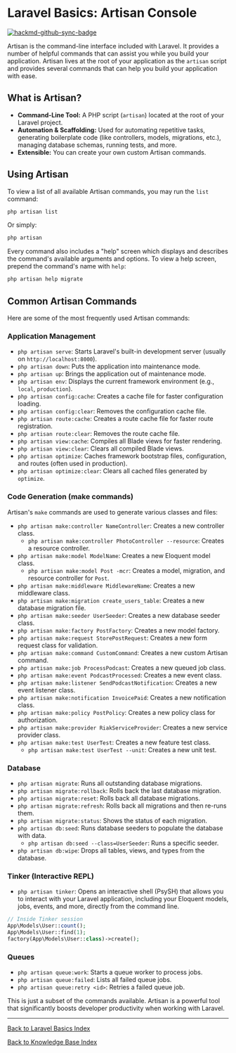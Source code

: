 # Laravel Basics: Artisan Console

[![hackmd-github-sync-badge](https://hackmd.io/@jmrecodes/H16FzYJXee/badge)](https://hackmd.io/@jmrecodes/H16FzYJXee)

Artisan is the command-line interface included with Laravel. It provides a number of helpful commands that can assist you while you build your application. Artisan lives at the root of your application as the `artisan` script and provides several commands that can help you build your application with ease.

## What is Artisan?

*   **Command-Line Tool:** A PHP script (`artisan`) located at the root of your Laravel project.
*   **Automation & Scaffolding:** Used for automating repetitive tasks, generating boilerplate code (like controllers, models, migrations, etc.), managing database schemas, running tests, and more.
*   **Extensible:** You can create your own custom Artisan commands.

## Using Artisan

To view a list of all available Artisan commands, you may run the `list` command:

```bash
php artisan list
```

Or simply:
```bash
php artisan
```

Every command also includes a "help" screen which displays and describes the command's available arguments and options. To view a help screen, prepend the command's name with `help`:

```bash
php artisan help migrate
```

## Common Artisan Commands

Here are some of the most frequently used Artisan commands:

### Application Management
*   `php artisan serve`: Starts Laravel's built-in development server (usually on `http://localhost:8000`).
*   `php artisan down`: Puts the application into maintenance mode.
*   `php artisan up`: Brings the application out of maintenance mode.
*   `php artisan env`: Displays the current framework environment (e.g., `local`, `production`).
*   `php artisan config:cache`: Creates a cache file for faster configuration loading.
*   `php artisan config:clear`: Removes the configuration cache file.
*   `php artisan route:cache`: Creates a route cache file for faster route registration.
*   `php artisan route:clear`: Removes the route cache file.
*   `php artisan view:cache`: Compiles all Blade views for faster rendering.
*   `php artisan view:clear`: Clears all compiled Blade views.
*   `php artisan optimize`: Caches framework bootstrap files, configuration, and routes (often used in production).
*   `php artisan optimize:clear`: Clears all cached files generated by `optimize`.

### Code Generation (make commands)
Artisan's `make` commands are used to generate various classes and files:
*   `php artisan make:controller NameController`: Creates a new controller class.
    *   `php artisan make:controller PhotoController --resource`: Creates a resource controller.
*   `php artisan make:model ModelName`: Creates a new Eloquent model class.
    *   `php artisan make:model Post -mcr`: Creates a model, migration, and resource controller for `Post`.
*   `php artisan make:middleware MiddlewareName`: Creates a new middleware class.
*   `php artisan make:migration create_users_table`: Creates a new database migration file.
*   `php artisan make:seeder UserSeeder`: Creates a new database seeder class.
*   `php artisan make:factory PostFactory`: Creates a new model factory.
*   `php artisan make:request StorePostRequest`: Creates a new form request class for validation.
*   `php artisan make:command CustomCommand`: Creates a new custom Artisan command.
*   `php artisan make:job ProcessPodcast`: Creates a new queued job class.
*   `php artisan make:event PodcastProcessed`: Creates a new event class.
*   `php artisan make:listener SendPodcastNotification`: Creates a new event listener class.
*   `php artisan make:notification InvoicePaid`: Creates a new notification class.
*   `php artisan make:policy PostPolicy`: Creates a new policy class for authorization.
*   `php artisan make:provider RiakServiceProvider`: Creates a new service provider class.
*   `php artisan make:test UserTest`: Creates a new feature test class.
    *   `php artisan make:test UserTest --unit`: Creates a new unit test.

### Database
*   `php artisan migrate`: Runs all outstanding database migrations.
*   `php artisan migrate:rollback`: Rolls back the last database migration.
*   `php artisan migrate:reset`: Rolls back all database migrations.
*   `php artisan migrate:refresh`: Rolls back all migrations and then re-runs them.
*   `php artisan migrate:status`: Shows the status of each migration.
*   `php artisan db:seed`: Runs database seeders to populate the database with data.
    *   `php artisan db:seed --class=UserSeeder`: Runs a specific seeder.
*   `php artisan db:wipe`: Drops all tables, views, and types from the database.

### Tinker (Interactive REPL)
*   `php artisan tinker`: Opens an interactive shell (PsySH) that allows you to interact with your Laravel application, including your Eloquent models, jobs, events, and more, directly from the command line.

```php
// Inside Tinker session
App\Models\User::count();
App\Models\User::find(1);
factory(App\Models\User::class)->create();
```

### Queues
*   `php artisan queue:work`: Starts a queue worker to process jobs.
*   `php artisan queue:failed`: Lists all failed queue jobs.
*   `php artisan queue:retry <id>`: Retries a failed queue job.

This is just a subset of the commands available. Artisan is a powerful tool that significantly boosts developer productivity when working with Laravel.

---
[Back to Laravel Basics Index](laravel-basics-index.md)

[Back to Knowledge Base Index](/README.md)